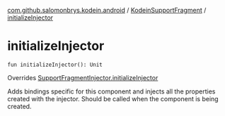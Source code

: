 [com.github.salomonbrys.kodein.android](../index.md) / [KodeinSupportFragment](index.md) / [initializeInjector](.)

# initializeInjector

`fun initializeInjector(): Unit`

Overrides [SupportFragmentInjector.initializeInjector](../-support-fragment-injector/initialize-injector.md)

Adds bindings specific for this component and injects all the properties created with the injector.
Should be called when the component is being created.

